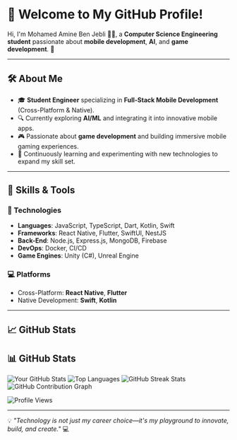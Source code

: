 # 👋 Welcome to My GitHub Profile!

Hi, I'm Mohamed Amine Ben Jebli 👨‍💻, a **Computer Science Engineering student** passionate about **mobile development**, **AI**, and **game development**. 🚀

---

## 🛠 About Me

- 🎓 **Student Engineer** specializing in **Full-Stack Mobile Development** (Cross-Platform & Native).
- 🔍 Currently exploring **AI/ML** and integrating it into innovative mobile apps.
- 🎮 Passionate about **game development** and building immersive mobile gaming experiences.
- 🌱 Continuously learning and experimenting with new technologies to expand my skill set.

---

## 🌟 Skills & Tools

### 🔧 Technologies
- **Languages**: JavaScript, TypeScript, Dart, Kotlin, Swift
- **Frameworks**: React Native, Flutter, SwiftUI, NestJS
- **Back-End**: Node.js, Express.js, MongoDB, Firebase
- **DevOps**: Docker, CI/CD
- **Game Engines**: Unity (C#), Unreal Engine

### 💻 Platforms
- Cross-Platform: **React Native**, **Flutter**
- Native Development: **Swift**, **Kotlin**

---



## 📈 GitHub Stats

## 📊 GitHub Stats

![Your GitHub Stats](https://github-readme-stats.vercel.app/api?username=YourUsername&show_icons=true&theme=radical)
![Top Languages](https://github-readme-stats.vercel.app/api/top-langs/?username=YourUsername&layout=compact&theme=radical)
![GitHub Streak Stats](https://streak-stats.demolab.com?user=YourUsername&theme=radical&hide_border=true)
![GitHub Contribution Graph](https://github-readme-activity-graph.cyclic.app/graph?username=YourUsername&theme=radical)

![Profile Views](https://komarev.com/ghpvc/?username=YourUsername&color=brightgreen)

---

💡 _"Technology is not just my career choice—it's my playground to innovate, build, and create."_ 💻
